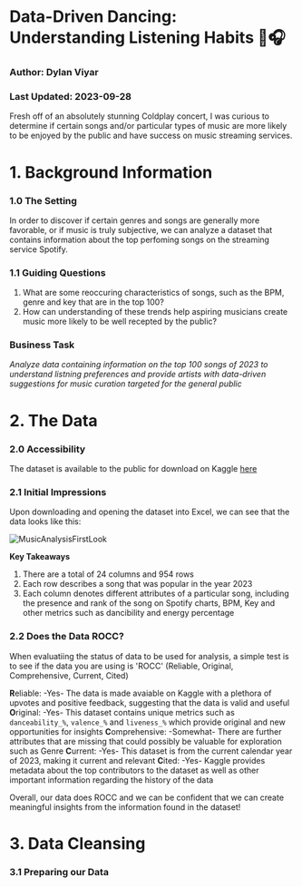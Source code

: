 # Data-Driven Dancing: Understanding Listening Habits 🎵🎧
### Author: Dylan Viyar
### Last Updated: 2023-09-28

Fresh off of an absolutely stunning Coldplay concert, I was curious to determine if certain songs and/or particular types of music are more likely to be enjoyed by the public and have success on music streaming services.

# 1. Background Information

### 1.0 The Setting

In order to discover if certain genres and songs are generally more favorable, or if music is truly subjective, we can analyze a dataset that contains information about the top perfoming songs on the streaming service Spotify.

### 1.1 Guiding Questions 

1. What are some reoccuring characteristics of songs, such as the BPM, genre and key that are in the top 100?
2. How can understanding of these trends help aspiring musicians create music more likely to be well recepted by the public?

### Business Task

*Analyze data containing information on the top 100 songs of 2023 to understand listning preferences and provide artists with data-driven suggestions for music curation targeted for the general public*


# 2. The Data

### 2.0 Accessibility

The dataset is available to the public for download on Kaggle [here](https://www.kaggle.com/datasets/nelgiriyewithana/top-spotify-songs-2023)

### 2.1 Initial Impressions

Upon downloading and opening the dataset into Excel, we can see that the data looks like this:

![MusicAnalysisFirstLook](https://github.com/dylanviyar/Excel-Projects/assets/81194849/2e5fed14-cdd8-4a70-a227-6e76186bb400)

**Key Takeaways**
1. There are a total of 24 columns and 954 rows
2. Each row describes a song that was popular in the year 2023
3. Each column denotes different attributes of a particular song, including the presence and rank of the song on Spotify charts, BPM, Key and other metrics such as dancibility and energy percentage

### 2.2 Does the Data ROCC?

When evaluatiing the status of data to be used for analysis, a simple test is to see if the data you are using is 'ROCC' (Reliable, Original, Comprehensive, Current, Cited)

**R**eliable: -Yes- The data is made avaiable on Kaggle with a plethora of upvotes and positive feedback, suggesting that the data is valid and useful
**O**riginal: -Yes- This dataset contains unique metrics such as `danceability_%`, `valence_%` and `liveness_%` which provide original and new opportunities for insights
**C**omprehensive: -Somewhat- There are further attributes that are missing that could possibly be valuable for exploration such as Genre
**C**urrent: -Yes- This dataset is from the current calendar year of 2023, making it current and relevant
**C**ited: -Yes- Kaggle provides metadata about the top contributors to the dataset as well as other important information regarding the history of the data

Overall, our data does ROCC and we can be confident that we can create meaningful insights from the information found in the dataset!

# 3. Data Cleansing

### 3.1 Preparing our Data




